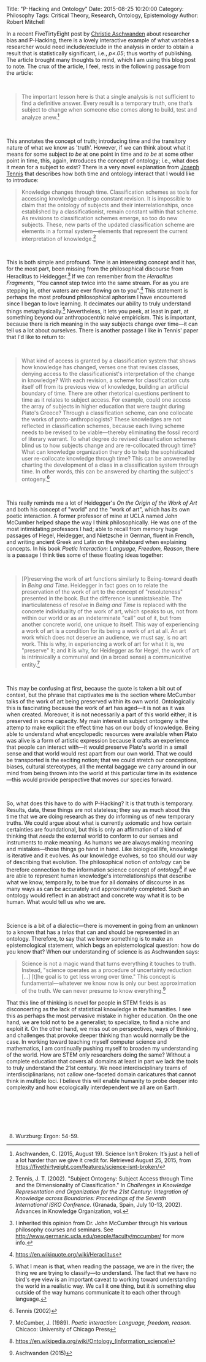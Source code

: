 Title:  "P-Hacking and Ontology"
Date:   2015-08-25 10:20:00
Category: Philosophy
Tags: Critical Theory, Research, Ontology, Epistemology 
Author: Robert Mitchell

In a recent FiveTirtyEight post by [Christie Aschwanden](https://twitter.com/cragcrest) 
about researcher bias and P-Hacking, there is a lovely interactive example of what
variables a researcher would need include/exclude in the analysis in order to 
obtain a result that is statistically significant, i.e., _p&le;.05_; thus worthy 
of publishing.  The article brought many thoughts to mind, which I am using this
blog post to note.  The crux of the article, I feel, rests in the following
passage from the article:   

&nbsp;

><i class="fa fa-quote-left fa-1x"></i>The important lesson here is that a single 
analysis is not sufficient to find a definitive answer. Every result is a 
temporary truth, one that’s subject to change when someone else comes along to 
build, test and analyze anew.<i class="fa fa-quote-right fa-1x"></i>[^1]

&nbsp;

This annotates the concept of truth; introducing time and the transitory nature
of what we know as 'truth'.  However, if we can think about what it means for
some subject _to be_ at one point in time and _to be_ at some other point in time,
this, again, introduces the concept of ontology; i.e., what does it mean for a
subject to exist?  There is a very novel explanation from [Joseph
Tennis](http://joseph-t-tennis.squarespace.com/) that describes how both time
and ontology interact that I would like to introduce: 

><i class="fa fa-quote-left fa-1x"></i>Knowledge changes through time.
Classification schemes as tools for accessing knowledge undergo constant
revision.  It is impossible to claim that the ontology of subjects and their
interrelationships, once established by a classificationist, remain constant
within that scheme.  As revisions to classification schemes emerge, so too do
new subjects.  These, new parts of the updated classification scheme are
elements in a formal system&mdash;elements that represent the current interpretation
of knowledge.<i class="fa fa-quote-right fa-1x"></i>[^2]

&nbsp;

This is both simple and profound.  _Time_ is an interesting concept and it has,
for the most part, been missing from the philosophical discourse from
Heraclitus to Heidegger.[^3]  If we can remember from the _Heraclitus
Fragments_, "You cannot step twice into the same stream. For as you are
stepping in, other waters are ever flowing on to you".[^4]  This statement is
perhaps the most profound philosophical aphorism I have encountered since I
began to love learning.  It decimates our ability to truly understand things
metaphysically.[^5]  Nevertheless, it lets you peek, at least in part, at something 
beyond our anthropocentric naive empiricism.  This is important, because there
is rich meaning in the way subjects change over time&mdash;it can tell us a lot
about ourselves.  There is another passage I like in Tennis' paper that I'd
like to return to:    

&nbsp;

><i class="fa fa-quote-left fa-1x"></i> What kind of access is granted by a
classification system that shows how knowledge has changed, verses one that
revises classes, denying access to the classificationist's interpretation of
the change in knowledge?  With each revision, a scheme for classification cuts
itself off from its previous view of knowledge, building an artificial boundary
of time.  There are other rhetorical questions pertinent to time as it relates
to subject access.  For example, could one access the array of subjects in
higher education that were taught during Plato's Greece?  Through a
classification scheme, can one collocate the works of proto-anthropologists?
These knowledges are not reflected in classification schemes, because each
living scheme needs to be revised to be viable&mdash;thereby eliminating the fossil
record of literary warrant.  To what degree do revised classification schemes
blind us to how subjects change and are re-collocated through time?  What can
knowledge organization thery do to help the sophisticated user re-collocate
knowledge through time?  This can be answered by charting the development of a
class in a classification system through time.  In other words, this can be
answered by charting the subject's ontogeny.<i class="fa fa-quote-right fa-1x"></i>[^6]

&nbsp;

This really reminds me a lot of Heidegger's _On the Origin of the Work of Art_
and both his concept of "world" and the "work of art", which has its own poetic
interaction.  A former professor of mine at UCLA named John McCumber helped
shape the way I think philosophically.  He was one of the most intimidating
professors I had; able to recall from memory huge passages of Hegel, Heidegger,
and Nietzsche in German, fluent in French, and writing ancient Greek and Latin
on the whiteboard when explaining concepts.  In his book _Poetic Interaction: 
Language, Freedom, Reason_, there is a passage I think ties some of these
floating ideas together:

&nbsp;

><i class="fa fa-quote-left fa-1x"></i>[P]reserving the work of art
functions similarly to Being-toward death in _Being and Time_.  Heidegger in
fact goes on to relate the preservation of the work of art to the concept of
"resoluteness" presented in the book.  But the difference is unmistakeable.
The inarticulateness of resolve in _Being and Time_ is replaced with the
concrete individuality of the work of art, which speaks to us, not from within
our world or as an indeterminate "call" out of it, but from another concrete
world, one unique to itself.  This way of experiencing a work of art is a
condition for its being a work of art at all.  An art work which does not
deserve an audience, we must say, is no art work.  This is why, in experiencing
a work of art for what it is, we "preserve" it; and it is why, for Heidegger as
for Hegel, the work of art is intrinsically a communal and (in a broad sense) a
communicative entity.<i class="fa fa-quote-right fa-1x"></i>[^7]

&nbsp;

This may be confusing at first, because the quote is taken a bit out of
context, but the phrase that captivates me is the section where McCumber talks
of the work of art being preserved within its own world.  Ontologically this is
fascinating because the work of art has aged&mdash;it is not as it was when created.
Moreover, it is not necessarily a part of this world either; it is preserved in
some capacity.  My main interest in subject ontogeny is the attemp to make
explicit the effect time has on our body of knowledge.  Being able to
understand what encyclopedic resources were available when Plato was alive is a
form of artistic expression because it crafts an experience that people can
interact with&mdash;it would preserve Plato's world in a small sense and that world
would rest apart from our own world.  That we could be transported is the
exciting notion; that we could stretch our conceptions, biases, cultural
stereotypes, all the mental baggage we carry around in our mind from being
thrown into the world at this particular time in its existence&mdash;this would
provide perspective that moves our species forward. 

&nbsp;

So, what does this have to do with P-Hacking?  It is that truth is
temporary.  Results, data, these things are not stateless; they say as much
about this time that we are doing research as they do informing us of new
temporary truths.  We could argue about what is currently axiomatic and how
certain certainties are foundational, but this is only an affirmation of a kind
of thinking that _needs_ the external world to conform to our senses and
instruments to make meaning.  As humans we are always making meaning and
mistakes&mdash;those things go hand in hand.  Like biological life, knowledge is 
iterative and it evolves.  As our knowledge evolves, so too should our way of
describing that evolution.  The philosophical notion of _ontology_ can be
therefore connection to the information science concept of _ontology_[^8] if we
are able to represent human knowledge's interrelationships that describe what we
know, temporally, to be true for all domains of discourse in as many ways as
can be accurately and approximately completed.  Such an ontology would reflect 
in an abstract and concrete way what it is to be human.  What would tell us 
who we are.

&nbsp;

Science is a bit of a dialectic&mdash;there is movement in going from an unknown to
a known that has a _telos_ that can and should be represented in an ontology.
Therefore, to say that we know something is to make an epistemological
statement, which begs an epistemological question: how do you know that?  When
our understanding of science is as Aschwanden says: 

><i class="fa fa-quote-left fa-1x"></i>Science is not a magic wand that turns 
everything it touches to truth.  Instead, "science operates as a procedure of
uncertainty reduction [...] [t]he goal is to get less wrong over time."  This
concept is fundamental&mdash;whatever we know now is only our best approximation of
the truth.  We can never presume to know everything.<i class="fa fa-quote-right fa-1x"></i>[^9]

That this line of thinking is novel for people in STEM fields is as
disconcerting as the lack of statistical knowledge in the humanities.  I see
this as perhaps the most pervasive mistake in higher education.  On the one
hand, we are told not to be a generalist; to specialize, to find a niche and
exploit it.  On the other hand, we miss out on perspectives, ways of thinking,
and challenges that provoke deeper thinking than would normally be the case.
In working toward teaching myself computer science and mathematics, I am
continually pushing myself to broaden my understanding of the world.  How are
STEM only researchers doing the same?  Without a complete education that covers
all domains at least in part we lack the tools to truly understand the 21st
century.  We need interdisciplinary teams of interdisciplinarians; not callow
one-faceted domain caricatures that cannot think in multiple loci.  I believe
this will enable humanity to probe deeper into complexity and how ecologically 
interdependent we all are on Earth.
 
&nbsp;

<br>
<br>
<br>

[^1]: Aschwanden, C. (2015, August 19). Science Isn’t Broken: It’s just a hell of a lot harder than we give it credit for. Retrieved August 25, 2015, from https://fivethirtyeight.com/features/science-isnt-broken/
[^2]: Tennis, J. T. (2002). "Subject Ontogeny: Subject Access through Time and
the Dimensionality of Classification." In _Challenges in Knowledge
Representation and Organization for the 21st Century: Integration of Knowledge
across Boundaries: Proceedings of the Seventh International ISKO Confrence_.
(Granada, Spain, July 10-13, 2002).  Advances in Knowledge Organization, vol.
8. Wurzburg: Ergon: 54-59.
[^3]: I inherited this opinion from Dr. John McCumber through his various
philosophy courses and seminars.  See
http://www.germanic.ucla.edu/people/faculty/mccumber/ for more info.
[^4]: https://en.wikiquote.org/wiki/Heraclitus
[^5]: What I mean is that, when reading the passage, we are in the river; the 
thing we are trying to classify&mdash;to understand.  The fact that we have no
bird's eye view is an important caveat to working toward understanding 
the world in a realistic way.  We call it one thing, but it _is_ something else
outside of the way humans communicate it to each other through language. 
[^6]: Tennis (2002) 
[^7]: McCumber, J. (1989). _Poetic interaction: Language, freedom, reason._
Chicaco: University of Chicago Press
[^8]: https://en.wikipedia.org/wiki/Ontology_(information_science)
[^9]: Aschwanden (2015)
